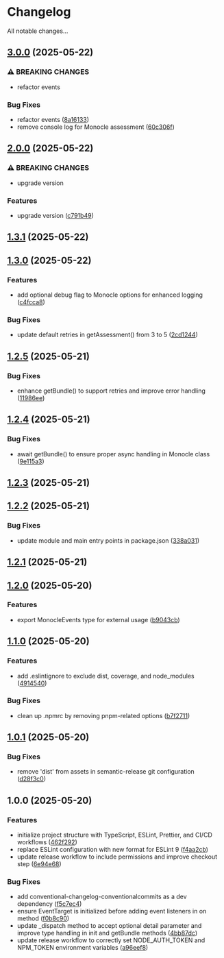 # Changelog

All notable changes...

## [3.0.0](https://github.com/Xavier4492/spur-monocle-manager/compare/v2.0.0...v3.0.0) (2025-05-22)

### ⚠ BREAKING CHANGES

* refactor events

### Bug Fixes

* refactor events ([8a16133](https://github.com/Xavier4492/spur-monocle-manager/commit/8a16133954a3d3c1afd6a7c62aea3e39b4ebd7de))
* remove console log for Monocle assessment ([60c306f](https://github.com/Xavier4492/spur-monocle-manager/commit/60c306fe8e59293efccda8e55d60dc92ad6535ed))

## [2.0.0](https://github.com/Xavier4492/spur-monocle-manager/compare/v1.3.1...v2.0.0) (2025-05-22)

### ⚠ BREAKING CHANGES

* upgrade version

### Features

* upgrade version ([c791b49](https://github.com/Xavier4492/spur-monocle-manager/commit/c791b49d8159e3b42dd08c124fcfc25f5b3e96c5))

## [1.3.1](https://github.com/Xavier4492/spur-monocle-manager/compare/v1.3.0...v1.3.1) (2025-05-22)

## [1.3.0](https://github.com/Xavier4492/spur-monocle-manager/compare/v1.2.5...v1.3.0) (2025-05-22)

### Features

* add optional debug flag to Monocle options for enhanced logging ([c4fcca8](https://github.com/Xavier4492/spur-monocle-manager/commit/c4fcca86cf51e25dcbec0e3fd5c97595217b86ad))

### Bug Fixes

* update default retries in getAssessment() from 3 to 5 ([2cd1244](https://github.com/Xavier4492/spur-monocle-manager/commit/2cd1244b2bb7e9c3cd3ae8389d96c4adfe595e86))

## [1.2.5](https://github.com/Xavier4492/spur-monocle-manager/compare/v1.2.4...v1.2.5) (2025-05-21)

### Bug Fixes

* enhance getBundle() to support retries and improve error handling ([11986ee](https://github.com/Xavier4492/spur-monocle-manager/commit/11986eee11bc1c9a0ace4e3258716c339ed846ea))

## [1.2.4](https://github.com/Xavier4492/spur-monocle-manager/compare/v1.2.3...v1.2.4) (2025-05-21)

### Bug Fixes

* await getBundle() to ensure proper async handling in Monocle class ([9e115a3](https://github.com/Xavier4492/spur-monocle-manager/commit/9e115a3af92aafcf0c3fd5a1a92aaa7482e95453))

## [1.2.3](https://github.com/Xavier4492/spur-monocle-manager/compare/v1.2.2...v1.2.3) (2025-05-21)

## [1.2.2](https://github.com/Xavier4492/spur-monocle-manager/compare/v1.2.1...v1.2.2) (2025-05-21)

### Bug Fixes

* update module and main entry points in package.json ([338a031](https://github.com/Xavier4492/spur-monocle-manager/commit/338a031b199bf19884188a94880c4cfb19105d3c))

## [1.2.1](https://github.com/Xavier4492/spur-monocle-manager/compare/v1.2.0...v1.2.1) (2025-05-21)

## [1.2.0](https://github.com/Xavier4492/spur-monocle-manager/compare/v1.1.0...v1.2.0) (2025-05-20)

### Features

* export MonocleEvents type for external usage ([b9043cb](https://github.com/Xavier4492/spur-monocle-manager/commit/b9043cb5102c7f97b535e829140f889759ea7026))

## [1.1.0](https://github.com/Xavier4492/spur-monocle-manager/compare/v1.0.1...v1.1.0) (2025-05-20)

### Features

* add .eslintignore to exclude dist, coverage, and node_modules ([4914540](https://github.com/Xavier4492/spur-monocle-manager/commit/49145401cb43c7495b5e046d9d4050e51beaa29b))

### Bug Fixes

* clean up .npmrc by removing pnpm-related options ([b7f2711](https://github.com/Xavier4492/spur-monocle-manager/commit/b7f271113400b11d6d0a3344ecfb9f434e77f0d6))

## [1.0.1](https://github.com/Xavier4492/spur-monocle-manager/compare/v1.0.0...v1.0.1) (2025-05-20)

### Bug Fixes

* remove 'dist' from assets in semantic-release git configuration ([d28f3c0](https://github.com/Xavier4492/spur-monocle-manager/commit/d28f3c0bcf51f5462fd36a7e848c0d6430fc65b3))

## 1.0.0 (2025-05-20)

### Features

* initialize project structure with TypeScript, ESLint, Prettier, and CI/CD workflows ([462f292](https://github.com/Xavier4492/spur-monocle-manager/commit/462f292d83b86586c40f22e12bbda300c62fbb94))
* replace ESLint configuration with new format for ESLint 9 ([f4aa2cb](https://github.com/Xavier4492/spur-monocle-manager/commit/f4aa2cbeaca403402c97e1c412a7845f81ff3d69))
* update release workflow to include permissions and improve checkout step ([6e94e68](https://github.com/Xavier4492/spur-monocle-manager/commit/6e94e68116a7dff779e99bcdb56cdb33d470ed55))

### Bug Fixes

* add conventional-changelog-conventionalcommits as a dev dependency ([f5c7ec4](https://github.com/Xavier4492/spur-monocle-manager/commit/f5c7ec4816a9dcd2b8019d33f19bc7d489118342))
* ensure EventTarget is initialized before adding event listeners in on method ([f0b8c90](https://github.com/Xavier4492/spur-monocle-manager/commit/f0b8c90d307bafaf476870df78d8808f3339f80b))
* update _dispatch method to accept optional detail parameter and improve type handling in init and getBundle methods ([4bb87dc](https://github.com/Xavier4492/spur-monocle-manager/commit/4bb87dc188417c9116552d1ed5b71e74ca5375e0))
* update release workflow to correctly set NODE_AUTH_TOKEN and NPM_TOKEN environment variables ([a96eef8](https://github.com/Xavier4492/spur-monocle-manager/commit/a96eef8a3cc82804abced9aefbb8b9eb350f2ff9))
